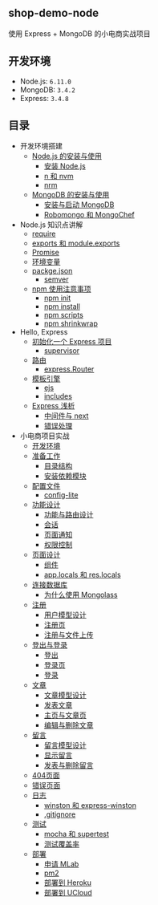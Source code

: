 ## shop-demo-node

使用 Express + MongoDB 的小电商实战项目

## 开发环境

- Node.js: `6.11.0`
- MongoDB: `3.4.2`
- Express: `3.4.8`

## 目录

- 开发环境搭建
    - [Node.js 的安装与使用](https://github.com/18820227745/shop-demo-node/blob/master/book/1.1%20Node.js%20%E7%9A%84%E5%AE%89%E8%A3%85%E4%B8%8E%E4%BD%BF%E7%94%A8.md)
        - [安装 Node.js](https://github.com/18820227745/shop-demo-node/blob/master/book/1.1%20Node.js%20%E7%9A%84%E5%AE%89%E8%A3%85%E4%B8%8E%E4%BD%BF%E7%94%A8.md#111-安装-nodejs)
        - [n 和 nvm](https://github.com/18820227745/shop-demo-node/blob/master/book/1.1%20Node.js%20%E7%9A%84%E5%AE%89%E8%A3%85%E4%B8%8E%E4%BD%BF%E7%94%A8.md#112-n-和-nvm)
        - [nrm](https://github.com/18820227745/shop-demo-node/blob/master/book/1.1%20Node.js%20%E7%9A%84%E5%AE%89%E8%A3%85%E4%B8%8E%E4%BD%BF%E7%94%A8.md#113-nrm)
    - [MongoDB 的安装与使用](https://github.com/18820227745/shop-demo-node/blob/master/book/1.2%20MongoDB%20%E7%9A%84%E5%AE%89%E8%A3%85%E4%B8%8E%E4%BD%BF%E7%94%A8.md)
        - [安装与启动 MongoDB](https://github.com/18820227745/shop-demo-node/blob/master/book/1.2%20MongoDB%20%E7%9A%84%E5%AE%89%E8%A3%85%E4%B8%8E%E4%BD%BF%E7%94%A8.md#121-安装与启动-mongodb)
        - [Robomongo 和 MongoChef](https://github.com/18820227745/shop-demo-node/blob/master/book/1.2%20MongoDB%20%E7%9A%84%E5%AE%89%E8%A3%85%E4%B8%8E%E4%BD%BF%E7%94%A8.md#122-robomongo-和-mongochef)
- Node.js 知识点讲解
    - [require](https://github.com/18820227745/shop-demo-node/blob/master/book/2.1%20require.md)
    - [exports 和 module.exports](https://github.com/18820227745/shop-demo-node/blob/master/book/2.2%20exports%20%E5%92%8C%20module.exports.md)
    - [Promise](https://github.com/18820227745/shop-demo-node/blob/master/book/2.3%20Promise.md)
    - [环境变量](https://github.com/18820227745/shop-demo-node/blob/master/book/2.4%20%E7%8E%AF%E5%A2%83%E5%8F%98%E9%87%8F.md)
    - [packge.json](https://github.com/18820227745/shop-demo-node/blob/master/book/2.5%20package.json.md)
        - [semver](https://github.com/18820227745/shop-demo-node/blob/master/book/2.5%20package.json.md#251-semver)
    - [npm 使用注意事项](https://github.com/18820227745/shop-demo-node/blob/master/book/2.6%20npm%20%E4%BD%BF%E7%94%A8%E6%B3%A8%E6%84%8F%E4%BA%8B%E9%A1%B9.md)
        - [npm init](https://github.com/18820227745/shop-demo-node/blob/master/book/2.6%20npm%20%E4%BD%BF%E7%94%A8%E6%B3%A8%E6%84%8F%E4%BA%8B%E9%A1%B9.md#261-npm-init)
        - [npm install](https://github.com/18820227745/shop-demo-node/blob/master/book/2.6%20npm%20%E4%BD%BF%E7%94%A8%E6%B3%A8%E6%84%8F%E4%BA%8B%E9%A1%B9.md#262-npm-install)
        - [npm scripts](https://github.com/18820227745/shop-demo-node/blob/master/book/2.6%20npm%20%E4%BD%BF%E7%94%A8%E6%B3%A8%E6%84%8F%E4%BA%8B%E9%A1%B9.md#263-npm-scripts)
        - [npm shrinkwrap ](https://github.com/18820227745/shop-demo-node/blob/master/book/2.6%20npm%20%E4%BD%BF%E7%94%A8%E6%B3%A8%E6%84%8F%E4%BA%8B%E9%A1%B9.md#264-npm-shrinkwrap)
- Hello, Express
    - [初始化一个 Express 项目](https://github.com/18820227745/shop-demo-node/blob/master/book/3.1%20%E5%88%9D%E5%A7%8B%E5%8C%96%E4%B8%80%E4%B8%AA%20Express%20%E9%A1%B9%E7%9B%AE.md)
        - [supervisor](https://github.com/18820227745/shop-demo-node/blob/master/book/3.1%20%E5%88%9D%E5%A7%8B%E5%8C%96%E4%B8%80%E4%B8%AA%20Express%20%E9%A1%B9%E7%9B%AE.md#311-supervisor)
    - [路由](https://github.com/18820227745/shop-demo-node/blob/master/book/3.2%20%E8%B7%AF%E7%94%B1.md)
        - [express.Router](https://github.com/18820227745/shop-demo-node/blob/master/book/3.2%20%E8%B7%AF%E7%94%B1.md#321-expressrouter)
    - [模板引擎](https://github.com/18820227745/shop-demo-node/blob/master/book/3.3%20%E6%A8%A1%E6%9D%BF%E5%BC%95%E6%93%8E.md)
        - [ejs](https://github.com/18820227745/shop-demo-node/blob/master/book/3.3%20%E6%A8%A1%E6%9D%BF%E5%BC%95%E6%93%8E.md#331-ejs)
        - [includes](https://github.com/18820227745/shop-demo-node/blob/master/book/3.3%20%E6%A8%A1%E6%9D%BF%E5%BC%95%E6%93%8E.md#332-includes)
    - [Express 浅析](https://github.com/18820227745/shop-demo-node/blob/master/book/3.4%20Express%20%E6%B5%85%E6%9E%90.md)
        - [中间件与 next](https://github.com/18820227745/shop-demo-node/blob/master/book/3.4%20Express%20%E6%B5%85%E6%9E%90.md#341-中间件与-next)
        - [错误处理](https://github.com/18820227745/shop-demo-node/blob/master/book/3.4%20Express%20%E6%B5%85%E6%9E%90.md#342-错误处理)
- 小电商项目实战
    - [开发环境](https://github.com/18820227745/shop-demo-node/blob/master/book/4.1%20%E5%BC%80%E5%8F%91%E7%8E%AF%E5%A2%83.md)
    - [准备工作](https://github.com/nswbmw/N-blog/blob/master/book/4.2%20%E5%87%86%E5%A4%87%E5%B7%A5%E4%BD%9C.md)
        - [目录结构](https://github.com/nswbmw/N-blog/blob/master/book/4.2%20%E5%87%86%E5%A4%87%E5%B7%A5%E4%BD%9C.md#421-目录结构)
        - [安装依赖模块](https://github.com/nswbmw/N-blog/blob/master/book/4.2%20%E5%87%86%E5%A4%87%E5%B7%A5%E4%BD%9C.md#422-安装依赖模块)
    - [配置文件](https://github.com/nswbmw/N-blog/blob/master/book/4.3%20%E9%85%8D%E7%BD%AE%E6%96%87%E4%BB%B6.md)
        - [config-lite](https://github.com/nswbmw/N-blog/blob/master/book/4.3%20%E9%85%8D%E7%BD%AE%E6%96%87%E4%BB%B6.md#431-config-lite)
    - [功能设计](https://github.com/nswbmw/N-blog/blob/master/book/4.4%20%E5%8A%9F%E8%83%BD%E8%AE%BE%E8%AE%A1.md)
        - [功能与路由设计](https://github.com/nswbmw/N-blog/blob/master/book/4.4%20%E5%8A%9F%E8%83%BD%E8%AE%BE%E8%AE%A1.md#441-功能与路由设计)
        - [会话](https://github.com/nswbmw/N-blog/blob/master/book/4.4%20%E5%8A%9F%E8%83%BD%E8%AE%BE%E8%AE%A1.md#442-会话)
        - [页面通知](https://github.com/nswbmw/N-blog/blob/master/book/4.4%20%E5%8A%9F%E8%83%BD%E8%AE%BE%E8%AE%A1.md#443-页面通知)
        - [权限控制](https://github.com/nswbmw/N-blog/blob/master/book/4.4%20%E5%8A%9F%E8%83%BD%E8%AE%BE%E8%AE%A1.md#444-权限控制)
    - [页面设计](https://github.com/nswbmw/N-blog/blob/master/book/4.5%20%E9%A1%B5%E9%9D%A2%E8%AE%BE%E8%AE%A1.md)
        - [组件](https://github.com/nswbmw/N-blog/blob/master/book/4.5%20%E9%A1%B5%E9%9D%A2%E8%AE%BE%E8%AE%A1.md#451-组件)
        - [app.locals 和 res.locals](https://github.com/nswbmw/N-blog/blob/master/book/4.5%20%E9%A1%B5%E9%9D%A2%E8%AE%BE%E8%AE%A1.md#452-applocals-和-reslocals)
    - [连接数据库](https://github.com/nswbmw/N-blog/blob/master/book/4.6%20%E8%BF%9E%E6%8E%A5%E6%95%B0%E6%8D%AE%E5%BA%93.md)
        - [为什么使用 Mongolass](https://github.com/nswbmw/N-blog/blob/master/book/4.6%20%E8%BF%9E%E6%8E%A5%E6%95%B0%E6%8D%AE%E5%BA%93.md#461-为什么使用-mongolass)
    - [注册](https://github.com/nswbmw/N-blog/blob/master/book/4.7%20%E6%B3%A8%E5%86%8C.md)
        - [用户模型设计](https://github.com/nswbmw/N-blog/blob/master/book/4.7%20%E6%B3%A8%E5%86%8C.md#471-用户模型设计)
        - [注册页](https://github.com/nswbmw/N-blog/blob/master/book/4.7%20%E6%B3%A8%E5%86%8C.md#472-注册页)
        - [注册与文件上传](https://github.com/nswbmw/N-blog/blob/master/book/4.7%20%E6%B3%A8%E5%86%8C.md#473-注册与文件上传)
    - [登出与登录](https://github.com/nswbmw/N-blog/blob/master/book/4.8%20%E7%99%BB%E5%87%BA%E4%B8%8E%E7%99%BB%E5%BD%95.md)
        - [登出](https://github.com/nswbmw/N-blog/blob/master/book/4.8%20%E7%99%BB%E5%87%BA%E4%B8%8E%E7%99%BB%E5%BD%95.md#481-登出)
        - [登录页](https://github.com/nswbmw/N-blog/blob/master/book/4.8%20%E7%99%BB%E5%87%BA%E4%B8%8E%E7%99%BB%E5%BD%95.md#482-登录页)
        - [登录](https://github.com/nswbmw/N-blog/blob/master/book/4.8%20%E7%99%BB%E5%87%BA%E4%B8%8E%E7%99%BB%E5%BD%95.md#483-登录)
    - [文章](https://github.com/nswbmw/N-blog/blob/master/book/4.9%20%E6%96%87%E7%AB%A0.md)
        - [文章模型设计](https://github.com/nswbmw/N-blog/blob/master/book/4.9%20%E6%96%87%E7%AB%A0.md#491-文章模型设计)
        - [发表文章](https://github.com/nswbmw/N-blog/blob/master/book/4.9%20%E6%96%87%E7%AB%A0.md#492-发表文章)
        - [主页与文章页](https://github.com/nswbmw/N-blog/blob/master/book/4.9%20%E6%96%87%E7%AB%A0.md#493-主页与文章页)
        - [编辑与删除文章](https://github.com/nswbmw/N-blog/blob/master/book/4.9%20%E6%96%87%E7%AB%A0.md#494-编辑与删除文章)
    - [留言](https://github.com/nswbmw/N-blog/blob/master/book/4.10%20%E7%95%99%E8%A8%80.md)
        - [留言模型设计](https://github.com/nswbmw/N-blog/blob/master/book/4.10%20%E7%95%99%E8%A8%80.md#4101-留言模型设计)
        - [显示留言](https://github.com/nswbmw/N-blog/blob/master/book/4.10%20%E7%95%99%E8%A8%80.md#4102-显示留言)
        - [发表与删除留言](https://github.com/nswbmw/N-blog/blob/master/book/4.10%20%E7%95%99%E8%A8%80.md#4103-发表与删除留言)
    - [404页面](https://github.com/nswbmw/N-blog/blob/master/book/4.11%20404%20%E9%A1%B5%E9%9D%A2.md)
    - [错误页面](https://github.com/nswbmw/N-blog/blob/master/book/4.12%20%E9%94%99%E8%AF%AF%E9%A1%B5%E9%9D%A2.md)
    - [日志](https://github.com/nswbmw/N-blog/blob/master/book/4.13%20%E6%97%A5%E5%BF%97.md)
        - [winston 和 express-winston](https://github.com/nswbmw/N-blog/blob/master/book/4.13%20%E6%97%A5%E5%BF%97.md#4131-winston-和-express-winston)
        - [.gitignore](https://github.com/nswbmw/N-blog/blob/master/book/4.13%20%E6%97%A5%E5%BF%97.md#4132-gitignore)
    - [测试](https://github.com/nswbmw/N-blog/blob/master/book/4.14%20%E6%B5%8B%E8%AF%95.md)
        - [mocha 和 supertest](https://github.com/nswbmw/N-blog/blob/master/book/4.14%20%E6%B5%8B%E8%AF%95.md#4141-mocha-和-supertest)
        - [测试覆盖率](https://github.com/nswbmw/N-blog/blob/master/book/4.14%20%E6%B5%8B%E8%AF%95.md#4142-测试覆盖率)
    - [部署](https://github.com/nswbmw/N-blog/blob/master/book/4.15%20%E9%83%A8%E7%BD%B2.md)
        - [申请 MLab](https://github.com/nswbmw/N-blog/blob/master/book/4.15%20%E9%83%A8%E7%BD%B2.md#4151-申请-mlab)
        - [pm2](https://github.com/nswbmw/N-blog/blob/master/book/4.15%20%E9%83%A8%E7%BD%B2.md#4152-pm2)
        - [部署到 Heroku](https://github.com/nswbmw/N-blog/blob/master/book/4.15%20%E9%83%A8%E7%BD%B2.md#4152-部署到-heroku)
        - [部署到 UCloud](https://github.com/nswbmw/N-blog/blob/master/book/4.15%20%E9%83%A8%E7%BD%B2.md#4153-部署到-ucloud)


